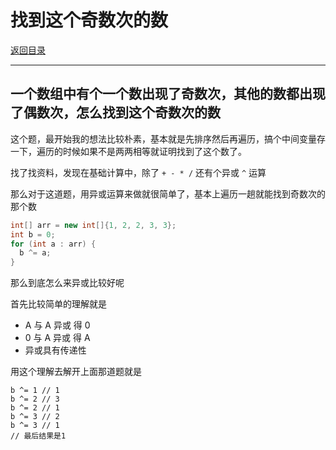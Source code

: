 # 找到这个奇数次的数

[返回目录](../01-数据结构与算法.md)

---

## 一个数组中有个一个数出现了奇数次，其他的数都出现了偶数次，怎么找到这个奇数次的数

这个题，最开始我的想法比较朴素，基本就是先排序然后再遍历，搞个中间变量存一下，遍历的时候如果不是两两相等就证明找到了这个数了。

找了找资料，发现在基础计算中，除了 `+ - * /` 还有个异或 `^` 运算

那么对于这道题，用异或运算来做就很简单了，基本上遍历一趟就能找到奇数次的那个数

```java
int[] arr = new int[]{1, 2, 2, 3, 3};
int b = 0;
for (int a : arr) {
  b ^= a;
}
```

那么到底怎么来异或比较好呢

首先比较简单的理解就是

- A 与 A 异或 得 0
- 0 与 A 异或 得 A
- 异或具有传递性

用这个理解去解开上面那道题就是

```
b ^= 1 // 1
b ^= 2 // 3
b ^= 2 // 1
b ^= 3 // 2
b ^= 3 // 1
// 最后结果是1
```